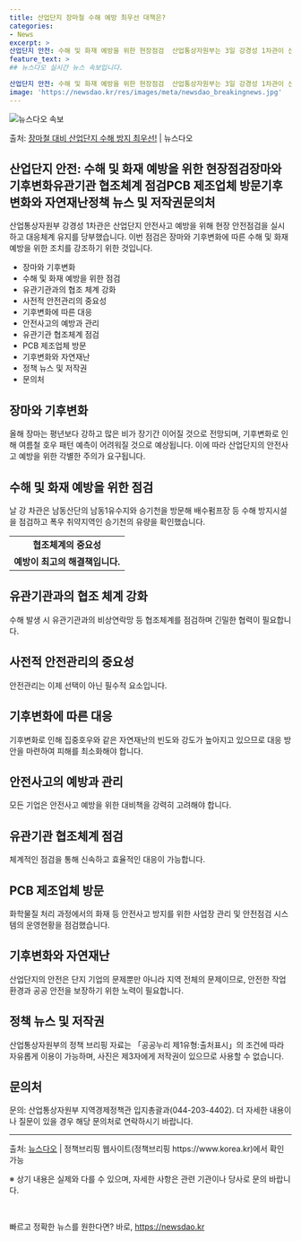 ```yaml
---
title: 산업단지 장마철 수해 예방 최우선 대책은?
categories:
- News
excerpt: >
산업단지 안전: 수해 및 화재 예방을 위한 현장점검  산업통상자원부는 3일 강경성 1차관이 산업단지 수해 및…
feature_text: >
## 뉴스다오 실시간 뉴스 속보입니다.

산업단지 안전: 수해 및 화재 예방을 위한 현장점검  산업통상자원부는 3일 강경성 1차관이 산업단지 수해 및…
image: 'https://newsdao.kr/res/images/meta/newsdao_breakingnews.jpg'
---
```


![뉴스다오 속보](https://newsdao.kr/res/images/meta/newsdao_breakingnews.jpg)

<p>출처: <a href="https://newsdao.kr/4578" rel="dofollow">장마철 대비 산업단지 수해 방지 최우선!</a> | 뉴스다오</p>

<h2 data-ke-size="size26">산업단지 안전: 수해 및 화재 예방을 위한 현장점검장마와 기후변화유관기관 협조체계 점검PCB 제조업체 방문기후변화와 자연재난정책 뉴스 및 저작권문의처</h2>
<p data-ke-size="size16">산업통상자원부 강경성 1차관은 산업단지 안전사고 예방을 위해 현장 안전점검을 실시하고 대응체계 유지를 당부했습니다. 이번 점검은 장마와 기후변화에 따른 수해 및 화재 예방을 위한 조치를 강조하기 위한 것입니다.</p>

<ul>
  <li>장마와 기후변화</li>
  <li>수해 및 화재 예방을 위한 점검</li>
  <li>유관기관과의 협조 체계 강화</li>
  <li>사전적 안전관리의 중요성</li>
  <li>기후변화에 따른 대응</li>
  <li>안전사고의 예방과 관리</li>
  <li>유관기관 협조체계 점검</li>
  <li>PCB 제조업체 방문</li>
  <li>기후변화와 자연재난</li>
  <li>정책 뉴스 및 저작권</li>
  <li>문의처</li>
</ul>

<h2 data-ke-size="size26">장마와 기후변화</h2>
<p data-ke-size="size16">올해 장마는 평년보다 강하고 많은 비가 장기간 이어질 것으로 전망되며, 기후변화로 인해 여름철 호우 패턴 예측이 어려워질 것으로 예상됩니다. 이에 따라 산업단지의 안전사고 예방을 위한 각별한 주의가 요구됩니다.</p>

<h2 data-ke-size="size26">수해 및 화재 예방을 위한 점검</h2>
<p data-ke-size="size16">날 강 차관은 남동산단의 남동1유수지와 승기천을 방문해 배수펌프장 등 수해 방지시설을 점검하고 폭우 취약지역인 승기천의 유량을 확인했습니다.</p>

<table>
  <tr>
    <td style="text-align: center; height: 17px;"><b>협조체계의 중요성</b></td>
  </tr>
  <tr>
    <td style="text-align: center; height: 17px;"><b>예방이 최고의 해결책입니다.</b></td>
  </tr>
</table>

<h2 data-ke-size="size26">유관기관과의 협조 체계 강화</h2>
<p data-ke-size="size16">수해 발생 시 유관기관과의 비상연락망 등 협조체계를 점검하며 긴밀한 협력이 필요합니다.</p>

<h2 data-ke-size="size26">사전적 안전관리의 중요성</h2>
<p data-ke-size="size16">안전관리는 이제 선택이 아닌 필수적 요소입니다.</p>

<h2 data-ke-size="size26">기후변화에 따른 대응</h2>
<p data-ke-size="size16">기후변화로 인해 집중호우와 같은 자연재난의 빈도와 강도가 높아지고 있으므로 대응 방안을 마련하여 피해를 최소화해야 합니다.</p>

<h2 data-ke-size="size26">안전사고의 예방과 관리</h2>
<p data-ke-size="size16">모든 기업은 안전사고 예방을 위한 대비책을 강력히 고려해야 합니다.</p>

<h2 data-ke-size="size26">유관기관 협조체계 점검</h2>
<p data-ke-size="size16">체계적인 점검을 통해 신속하고 효율적인 대응이 가능합니다.</p>

<h2 data-ke-size="size26">PCB 제조업체 방문</h2>
<p data-ke-size="size16">화학물질 처리 과정에서의 화재 등 안전사고 방지를 위한 사업장 관리 및 안전점검 시스템의 운영현황을 점검했습니다.</p>

<h2 data-ke-size="size26">기후변화와 자연재난</h2>
<p data-ke-size="size16">산업단지의 안전은 단지 기업의 문제뿐만 아니라 지역 전체의 문제이므로, 안전한 작업 환경과 공공 안전을 보장하기 위한 노력이 필요합니다.</p>

<h2 data-ke-size="size26">정책 뉴스 및 저작권</h2>
<p data-ke-size="size16">산업통상자원부의 정책 브리핑 자료는 「공공누리 제1유형:출처표시」의 조건에 따라 자유롭게 이용이 가능하며, 사진은 제3자에게 저작권이 있으므로 사용할 수 없습니다.</p>

<h2 data-ke-size="size26">문의처</h2>
<p data-ke-size="size16">문의: 산업통상자원부 지역경제정책관 입지총괄과(044-203-4402). 더 자세한 내용이나 질문이 있을 경우 해당 문의처로 연락하시기 바랍니다.</p>

<hr>
<p data-ke-size="size16">출처: <a href="https://newsdao.kr/4578">뉴스다오</a> | 정책브리핑 웹사이트(정책브리핑 https://www.korea.kr)에서 확인 가능</p>
<p data-ke-size="size16">※ 상기 내용은 실제와 다를 수 있으며, 자세한 사항은 관련 기관이나 당사로 문의 바랍니다.</p>
<p data-ke-size="size16">&nbsp;</p> 

빠르고 정확한 뉴스를 원한다면? 바로, <a href="https://newsdao.kr" rel="dofollow">https://newsdao.kr</a>


    

